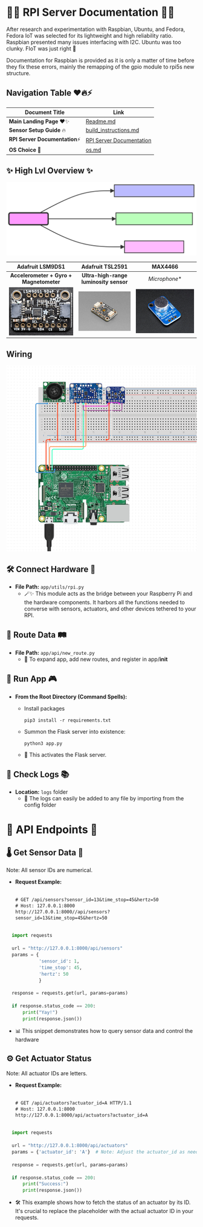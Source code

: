 # 🌈🤖 RPI Server Documentation 🌟🔧

After research and experimentation with Raspbian, Ubuntu, and Fedora, Fedora IoT was selected for its lightweight and high reliability ratio. Raspbian presented many issues interfacing with I2C. Ubuntu was too clunky. FIoT was just right 🌟

Documentation for Raspbian is provided as it is only a matter of time before they fix these errors, mainly the remapping of the gpio module to rpi5s new structure.

## Navigation Table ❤️🔥⚡

| Document Title              | Link                                                                                      |
|-----------------------------|-------------------------------------------------------------------------------------------|
| **Main Landing Page** ❤️✨  | [Readme.md](https://github.com/LilaShiba/flask_server_ubi/blob/main/readme.md)            |
| **Sensor Setup Guide** 🔥   | [build_instructions.md](https://github.com/LilaShiba/flask_server_ubi/blob/main/build_instructions.md) |
| **RPI Server Documentation**⚡| [RPI Server Documentation](https://github.com/LilaShiba/flask_server_ubi/blob/main/board_readme.md)    |
| **OS Choice** 🌟            | [os.md](https://github.com/LilaShiba/flask_server_ubi/blob/main/os.md)                    |


## ✨ High Lvl Overview ✨

![high_lvl](imgs/high_lvl.svg)

| Adafruit LSM9DS1 | Adafruit TSL2591 | MAX4466 |
|:----------------:|:----------------:|:-------:|
| **Accelerometer + Gyro + Magnetometer** | **Ultra-high-range luminosity sensor** | *Microphone** |
| [![Adafruit LSM9DS1](imgs/big_boi.jpeg)](https://learn.adafruit.com/adafruit-lsm9ds1-accelerometer-plus-gyro-plus-magnetometer-9-dof-breakout/pinouts) | [![Adafruit TSL2591](imgs/light.jpeg)](https://learn.adafruit.com/adafruit-tsl2591) | [![MAX4466](imgs/sound.jpeg)](https://learn.adafruit.com/adafruit-tsl2591) |


## Wiring

<a href="https://www.circuito.io/app?components=639,9443,44359,200000,779831"><img src="imgs/board.png"></a>

## 🛠 Connect Hardware 🧰

- **File Path:** `app/utils/rpi.py`
  - 🪄✨ This module acts as the bridge between your Raspberry Pi and the hardware components. It harbors all the functions needed to converse with sensors, actuators, and other devices tethered to your RPI.

## 🚦 Route Data 🛤

- **File Path:** `app/api/new_route.py`
  - 🌌 To expand app, add new routes, and register in app/__init__

## 🚀 Run App 🎮

- **From the Root Directory (Command Spells):**

  - Install packages

    ```
    pip3 install -r requirements.txt
    ```
  
  - Summon the Flask server into existence:

    ```
    python3 app.py
    ```

  - 🌟 This activates the Flask server.

## 📜 Check Logs 📚

- **Location:** `logs` folder
  - 📖 The logs can easily be added to any file by importing from the config folder

# 🔌 API Endpoints 🎇

## 🌡 Get Sensor Data 🌟

Note: All sensor IDs are numerical.

- **Request Example:**

  <pre><code>
  # GET /api/sensors?sensor_id=13&time_stop=45&hertz=50
  # Host: 127.0.0.1:8000
  http://127.0.0.1:8000//api/sensors?sensor_id=13&time_stop=45&hertz=50

  </code></pre>

```python
  import requests
  
  url = "http://127.0.0.1:8000/api/sensors"
  params = {
            'sensor_id': 1,
            'time_stop': 45,
            'hertz': 50
            }
  
  response = requests.get(url, params=params)
  
  if response.status_code == 200:
      print("Yay!")
      print(response.json())

```

- 📊 This snippet demonstrates how to query sensor data and control the hardware

## ⚙️ Get Actuator Status

Note: All actuator IDs are letters.

- **Request Example:**

  <pre><code>
  # GET /api/actuators?actuator_id=A HTTP/1.1
  # Host: 127.0.0.1:8000
  http://127.0.0.1:8000/api/actuators?actuator_id=A
  </code></pre>

```python  

  import requests
  
  url = "http://127.0.0.1:8000/api/actuators"
  params = {'actuator_id': 'A'}  # Note: Adjust the actuator_id as needed
  
  response = requests.get(url, params=params)
  
  if response.status_code == 200:
      print("Success:")
      print(response.json())
```

- 🛠 This example shows how to fetch the status of an actuator by its ID. It's crucial to replace the placeholder with the actual actuator ID in your requests.
